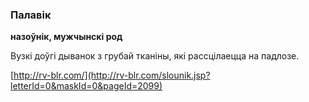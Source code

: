 ### Палавік
**назоўнік, мужчынскі род**

Вузкі доўгі дыванок з грубай тканіны, які рассцілаецца на падлозе.

<a rel="author">[http://rv-blr.com/](http://rv-blr.com/slounik.jsp?letterId=0&maskId=0&pageId=2099)</a>
